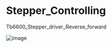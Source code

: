 # Stepper_Controlling
Tb6600_Stepper_driver_Reverse_forward

![image](https://github.com/VaishabhJalmi/Stepper_Controlling/assets/69182306/14a9adb8-1b09-4c0c-aa91-d4ec93a8c372)
